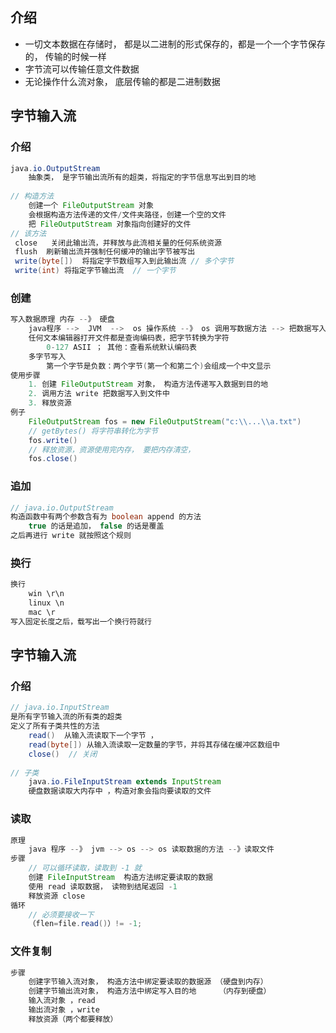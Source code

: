 ## 介绍

* 一切文本数据在存储时， 都是以二进制的形式保存的，都是一个一个字节保存的， 传输的时候一样
* 字节流可以传输任意文件数据
* 无论操作什么流对象， 底层传输的都是二进制数据

    

## 字节输入流

### 介绍

```java
java.io.OutputStream
    抽象类， 是字节输出流所有的超类，将指定的字节信息写出到目的地
    
// 构造方法
    创建一个 FileOutputStream 对象
    会根据构造方法传递的文件/文件夹路径，创建一个空的文件
    把 FileOutputStream 对象指向创建好的文件
// 该方法
 close   关闭此输出流，并释放与此流相关量的任何系统资源
 flush	刷新输出流并强制任何缓冲的输出字节被写出
 write(byte[])  将指定字节数组写入到此输出流 // 多个字节
 write(int)	将指定字节输出流  // 一个字节
```

### 创建

```java
写入数据原理 内存 --》 硬盘
    java程序 -->  JVM  -->  os 操作系统 --》 os 调用写数据方法 --> 把数据写入到文件中
    任何文本编辑器打开文件都是查询编码表，把字节转换为字符
    	0-127 ASII ； 其他：查看系统默认编码表
    多字节写入
    	第一个字节是负数：两个字节(第一个和第二个)会组成一个中文显示
使用步骤
    1. 创建 FileOutputStream 对象， 构造方法传递写入数据到目的地
    2. 调用方法 write 把数据写入到文件中
    3. 释放资源
例子
    FileOutputStream fos = new FileOutputStream("c:\\...\\a.txt")
    // getBytes() 将字符串转化为字节
    fos.write()
    // 释放资源，资源使用完内存， 要把内存清空，
    fos.close()
```

### 追加

```java
// java.io.OutputStream
构造函数中有两个参数含有为 boolean append 的方法
    true 的话是追加， false 的话是覆盖
之后再进行 write 就按照这个规则  
```

### 换行

```java
换行
    win \r\n
    linux \n
    mac \r
写入固定长度之后，载写出一个换行符就行
```



## 字节输入流

### 介绍

```java
// java.io.InputStream
是所有字节输入流的所有类的超类
定义了所有子类共性的方法
    read()  从输入流读取下一个字节 ，
    read(byte[]) 从输入流读取一定数量的字节，并将其存储在缓冲区数组中
    close()  // 关闭
    
// 子类
    java.io.FileInputStream extends InputStream
    硬盘数据读取大内存中 ，构造对象会指向要读取的文件
```

### 读取

```java
原理
    java 程序 --》 jvm --> os --> os 读取数据的方法 --》读取文件
步骤
    // 可以循环读取，读取到 -1 就
    创建 FileInputStream  构造方法绑定要读取的数据
    使用 read 读取数据， 读物到结尾返回 -1
    释放资源 close
循环
    // 必须要接收一下
    （flen=file.read()）!= -1;
```



### 文件复制

```java
步骤
    创建字节输入流对象， 构造方法中绑定要读取的数据源 （硬盘到内存）
    创建字节输出流对象， 构造方法中绑定写入目的地		（内存到硬盘）
    输入流对象 ，read
    输出流对象 ，write
    释放资源（两个都要释放）
```



